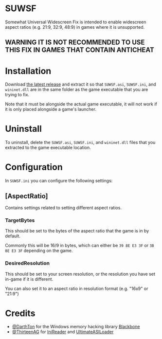 # SUWSF

Somewhat Universal Widescreen Fix is intended to enable widescreen aspect ratios (e.g. 21:9, 32:9, 48:9) in games where it is unsupported.

## WARNING IT IS NOT RECOMMENDED TO USE THIS FIX IN GAMES THAT CONTAIN ANTICHEAT

# Installation

Download [the latest release](https://github.com/phantomgamers/suwsf/releases/latest) and extract it so that `SUWSF.asi`, `SUWSF.ini`, and `wininet.dll` are in the same folder as the game executable that you are trying to fix.

Note that it must be alongside the actual game executable, it will not work if it is only placed alongside a game's launcher.

# Uninstall

To uninstall, delete the `SUWSF.asi`, `SUWSF.ini`, and `wininet.dll` files that you extracted to the game executable location.

# Configuration

In `SUWSF.ini` you can configure the following settings:

## [AspectRatio]

Contains settings related to setting different aspect ratios.

### TargetBytes

This should be set to the bytes of the aspect ratio that the game is in by default.

Commonly this will be 16/9 in bytes, which can either be `39 8E E3 3F` or `3B 8E E3 3F` depending on the game.

### DesiredResolution

This should be set to your screen resolution, or the resolution you have set in-game if it is different.

You can also set it to an aspect ratio in resolution format (e.g. "16x9" or "21:9")

# Credits

- [@DarthTon](https://github.com/DarthTon) for the Windows memory hacking library [Blackbone](https://github.com/DarthTon/Blackbone)
- [@ThirteenAG](https://github.com/ThirteenAG) for [IniReader](https://github.com/ThirteenAG/IniReader) and [UltimateASILoader](https://github.com/ThirteenAG/Ultimate-ASI-Loader)
